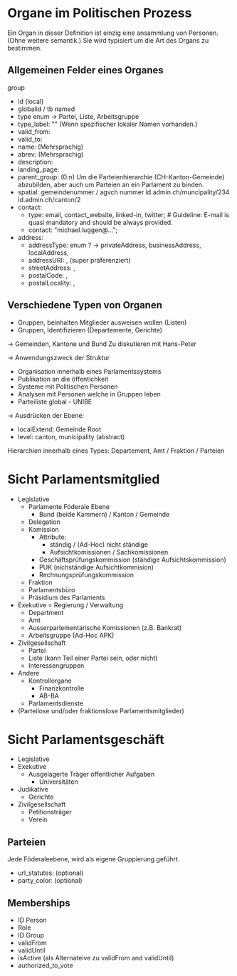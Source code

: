 # Organe im Politischen Prozess

Ein Organ in dieser Definition ist einzig eine ansammlung von Personen. (Ohne weitere semantik.) Sie wird typisiert um die Art des Organs zu bestimmen.

## Allgemeinen Felder eines Organes

group
- id (local)
- globalid / tb named
- type  enum -> Partei, Liste, Arbeitsgruppe 
- type_label: "" (Wenn spezifischer lokaler Namen vorhanden.)
- valid_from:
- valid_to:
- name: (Mehrsprachig)
- abrev: (Mehrsprachig)
- description:
- landing_page:
- parent_group: (0:n)   Um die Parteienhierarchie (CH-Kanton-Gemeinde) abzubilden, aber auch um Parteien an ein Parlament zu binden.
- spatial: gemeindenummer / agvch nummer ld.admin.ch/muncipality/234 ld.admin.ch/canton/2
- contact:
   - type: email, contact_website, linked-in, twitter; # Guideline: E-mail is quasi mandatory and should be always provided.
   - contact: "michael.luggen@...";
- address: 
   - addressType: enum ? -> privateAddress, businessAddress, localAddress,
   - addressURI: , (super präferenziert)
   - streetAddress: ,
   - postalCode: ,
   - postalLocality: , 

## Verschiedene Typen von Organen

* Gruppen, beinhalten Mitglieder ausweisen wollen (Listen)
* Gruppen, Identifizieren (Departemente, Gerichte)

-> Gemeinden, Kantone und Bund
Zu diskutieren mit Hans-Peter

-> Anwendungszweck der Struktur
* Organisation innerhalb eines Parlamentssystems
* Publikation an die öffentichkeit
* Systeme mit Politischen Personen
* Analysen mit Personen welche in Gruppen leben
* Parteiliste global - UNIBE

-> Ausdrücken der Ebene:
* localExtend: Gemeinde Root
* level: canton, municipality (abstract)


Hierarchien innerhalb eines Types: Departement, Amt / Fraktion / Parteien

# Sicht Parlamentsmitglied
* Legislative
  * Parlamente Föderale Ebene
    * Bund (beide Kammern) / Kanton / Gemeinde
  * Delegation
  * Komission
    * Attribute:
       * ständig / (Ad-Hoc) nicht ständige
       * Aufsichtkomissionen / Sachkomissionen
    * Geschäftsprüfungskommission (ständige Aufsichtskommission)
    * PUK (nichständige Aufsichtkommision)
    * Rechnungsprüfungskommission 
  * Fraktion
  * Parlamentsbüro
  * Präsidium des Parlaments
* Exekutive = Regierung / Verwaltung
  * Department
  * Amt
  * Ausserparlementarische Komissionen (z.B. Bankrat)
  * Arbeitsgruppe (Ad-Hoc APK)
* Zivilgesellschaft
   * Partei
   * Liste (kann Teil einer Partei sein, oder nicht) 
   * Interessengruppen
* Andere
  * Kontrollorgane
    * Finanzkontrolle
    * AB-BA
  * Parlamentsdienste
*	(Parteilose und/oder fraktionslose Parlamentsmitglieder)


# Sicht Parlamentsgeschäft
* Legislative
* Exekutive
  * Ausgelagerte Träger öffentlicher Aufgaben
    * Universitäten
* Judikative
  * Gerichte
* Zivilgesellschaft
  * Petitionsträger
  * Verein



## Parteien
Jede Föderaleebene, wird als eigene Gruppierung geführt.
- url_statutes: (optional)
- party_color: (optional)


## Memberships

- ID Person
- Role
- ID Group
- validFrom
- validUntil
- isActive (als Alternateive zu validFrom and validUntil)
- authorized_to_vote

## 
